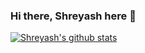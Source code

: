 ### Hi there, Shreyash here 👋

[![Shreyash's github stats](https://github-readme-stats.vercel.app/api?username=cyborg7459&hide=stars)](https://github.com/anuraghazra/github-readme-stats)


<!--
**cyborg7459/cyborg7459** is a ✨ _special_ ✨ repository because its `README.md` (this file) appears on your GitHub profile.

Here are some ideas to get you started:

- 🔭 I’m currently working on ...
- 🌱 I’m currently learning ...
- 👯 I’m looking to collaborate on ...
- 🤔 I’m looking for help with ...
- 💬 Ask me about ...
- 📫 How to reach me: ...
- 😄 Pronouns: ...
- ⚡ Fun fact: ...
-->
